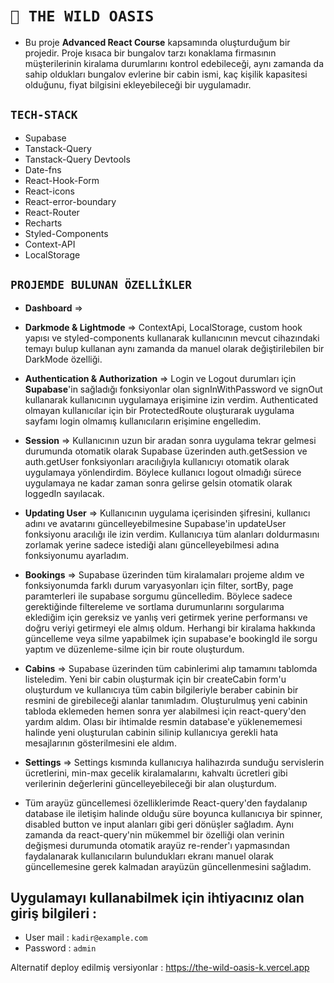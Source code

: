 # `🌲 THE WILD OASIS`
* Bu proje **Advanced React Course** kapsamında oluşturduğum bir projedir. Proje kısaca bir bungalov tarzı konaklama firmasının müşterilerinin kiralama durumlarını kontrol edebileceği, aynı zamanda da sahip oldukları bungalov evlerine bir cabin ismi, kaç kişilik kapasitesi olduğunu, fiyat bilgisini ekleyebileceği bir uygulamadır.

## `TECH-STACK`
* Supabase
* Tanstack-Query
* Tanstack-Query Devtools
* Date-fns
* React-Hook-Form
* React-icons
* React-error-boundary
* React-Router
* Recharts
* Styled-Components
* Context-API
* LocalStorage

## `PROJEMDE BULUNAN ÖZELLİKLER`

* **Dashboard** => 

* **Darkmode & Lightmode** => ContextApi, LocalStorage, custom hook yapısı ve styled-components kullanarak kullanıcının mevcut cihazındaki temayı bulup kullanan aynı zamanda da manuel olarak değiştirilebilen bir DarkMode özelliği.
  
* **Authentication & Authorization** => Login ve Logout durumları için **Supabase**'in sağladığı fonksiyonlar olan signInWithPassword ve signOut kullanarak kullanıcının uygulamaya erişimine izin verdim. Authenticated olmayan kullanıcılar için bir ProtectedRoute oluşturarak uygulama sayfamı login olmamış kullanıcıların erişimine engelledim.
  
* **Session** => Kullanıcının uzun bir aradan sonra uygulama tekrar gelmesi durumunda otomatik olarak Supabase üzerinden auth.getSession ve auth.getUser fonksiyonları aracılığıyla kullanıcıyı otomatik olarak uygulamaya yönlendirdim. Böylece kullanıcı logout olmadığı sürece uygulamaya ne kadar zaman sonra gelirse gelsin otomatik olarak loggedIn sayılacak.
  
* **Updating User** => Kullanıcının uygulama içerisinden şifresini, kullanıcı adını ve avatarını güncelleyebilmesine Supabase'in updateUser fonksiyonu aracılığı ile izin verdim. Kullanıcıya tüm alanları doldurmasını zorlamak yerine sadece istediği alanı güncelleyebilmesi adına fonksiyonumu ayarladım.

* **Bookings** => Supabase üzerinden tüm kiralamaları projeme aldım ve fonksiyonumda farklı durum varyasyonları için filter, sortBy, page paramterleri ile supabase sorgumu güncelledim. Böylece sadece gerektiğinde filtereleme ve sortlama durumunlarını sorgularıma eklediğim için gereksiz ve yanlış veri getirmek yerine performansı ve doğru veriyi getirmeyi ele almış oldum. Herhangi bir kiralama hakkında güncelleme veya silme yapabilmek için supabase'e bookingId ile sorgu yaptım ve düzenleme-silme için bir route oluşturdum.

* **Cabins** => Supabase üzerinden tüm cabinlerimi alıp tamamını tablomda listeledim. Yeni bir cabin oluşturmak için bir createCabin form'u oluşturdum ve kullanıcıya tüm cabin bilgileriyle beraber cabinin bir resmini de girebileceği alanlar tanımladım. Oluşturulmuş yeni cabinin tabloda eklemeden hemen sonra yer alabilmesi için react-query'den yardım aldım. Olası bir ihtimalde resmin database'e yüklenememesi halinde yeni oluşturulan cabinin silinip kullanıcıya gerekli hata mesajlarının gösterilmesini ele aldım.

* **Settings** => Settings kısmında kullanıcıya halihazırda sunduğu servislerin ücretlerini, min-max gecelik kiralamalarını, kahvaltı ücretleri gibi verilerinin değerlerini güncelleyebileceği bir alan oluşturdum.

* Tüm arayüz güncellemesi özelliklerimde React-query'den faydalanıp database ile iletişim halinde olduğu süre boyunca kullanıcıya bir spinner, disabled button ve input alanları gibi geri dönüşler sağladım. Aynı zamanda da react-query'nin mükemmel bir özelliği olan verinin değişmesi durumunda otomatik arayüz re-render'ı yapmasından faydalanarak kullanıcıların bulundukları ekranı manuel olarak güncellemesine gerek kalmadan arayüzün güncellenmesini sağladım.

## Uygulamayı kullanabilmek için ihtiyacınız olan giriş bilgileri :

* User mail : `kadir@example.com`
* Password : `admin`

Alternatif deploy edilmiş versiyonlar : https://the-wild-oasis-k.vercel.app
